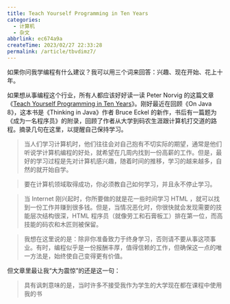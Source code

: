```yaml
---
title: Teach Yourself Programming in Ten Years
categories:
  - 计算机
  - 杂文
abbrlink: ec674a9a
createTime: 2023/02/27 22:33:28
permalink: /article/tbvdimz7/
---
```


如果你问我学编程有什么建议？我可以用三个词来回答：兴趣、现在开始、花上十年。

<!-- more -->

如果想从事编程这个行业，所有人都应该好好读一读 Peter Norvig 的这篇文章《[Teach Yourself Programming in Ten Years](http://norvig.com/21-days.html)》。刚好最近在回顾《On Java 8》，这本书是《Thinking in Java》作者 Bruce Eckel 的新作，书后有一篇题为《成为一名程序员》的附录，回顾了作者从大学到码农生涯跟计算机打交道的路程。摘录几句在这里，以提醒自己保持学习。

> 当人们学习计算机时，他们往往会对自己抱有不切实际的期望，通常是他们听说学计算机编程的好处，就希望在几周内找到一份高薪的工作。但是，最好的学习过程是先对计算机感兴趣，随着时间的推移，学习的越来越多，自然的就开始自学。

> 要在计算机领域取得成功，你必须教自己如何学习，并且永不停止学习。

> 当 Internet 刚兴起时，你所要做的就是花一些时间学习 HTML ，就可以找到一份工作并赚到很多钱。但是，当情况恶化时，你很快就会发现需要的技能层次结构很深，HTML 程序员（就像劳工和石膏板工）排在第一位，而高技能的码农和木匠则被保留。

> 我想在这里说的是：除非你准备致力于终身学习，否则请不要从事这项事业。有时，编程似乎是一份报酬丰厚，值得信赖的工作，但确保这一点的唯一方法是，始终使自己变得更有价值。

但文章里最让我“大为震惊”的还是这一句：

> 具有讽刺意味的是，当时许多不接受我作为学生的大学现在都在课程中使用我的书


